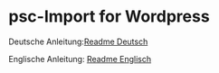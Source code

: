 # psc-Import for Wordpress
Deutsche Anleitung:[Readme Deutsch](README.de.md)


Englische Anleitung: [Readme Englisch](README.en.md)
